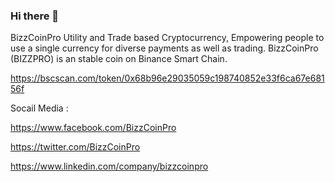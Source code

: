 ### Hi there 👋
BizzCoinPro Utility and Trade based Cryptocurrency, Empowering people to use a single currency for diverse payments as well as trading. BizzCoinPro (BIZZPRO) is an stable coin on Binance Smart Chain.


https://bscscan.com/token/0x68b96e29035059c198740852e33f6ca67e68156f

Socail Media :

https://www.facebook.com/BizzCoinPro

https://twitter.com/BizzCoinPro

https://www.linkedin.com/company/bizzcoinpro

<!--
**bizzcoinpro/BizzCoinPro** is a ✨ _special_ ✨ repository because its `README.md` (this file) appears on your GitHub profile.

Here are some ideas to get you started:

- 🔭 I’m currently working on ...
- 🌱 I’m currently learning ...
- 👯 I’m looking to collaborate on ...
- 🤔 I’m looking for help with ...
- 💬 Ask me about ...
- 📫 How to reach me: ...
- 😄 Pronouns: ...
- ⚡ Fun fact: ...
-->
